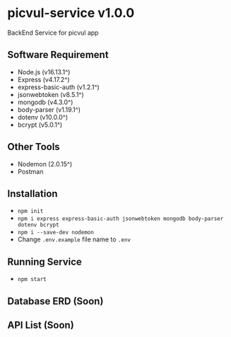 # picvul-service v1.0.0
BackEnd Service for picvul app

## Software Requirement
- Node.js (v16.13.1^)
- Express (v4.17.2^)
- express-basic-auth (v1.2.1^)
- jsonwebtoken (v8.5.1^)
- mongodb (v4.3.0^)
- body-parser (v1.19.1^)
- dotenv (v10.0.0^)
- bcrypt (v5.0.1^)

## Other Tools
- Nodemon (2.0.15^)
- Postman

## Installation
- `npm init`
- `npm i express express-basic-auth jsonwebtoken mongodb body-parser dotenv bcrypt`
- `npm i --save-dev nodemon`
- Change `.env.example` file name to `.env`

## Running Service
- `npm start`

## Database ERD (Soon)

## API List (Soon)